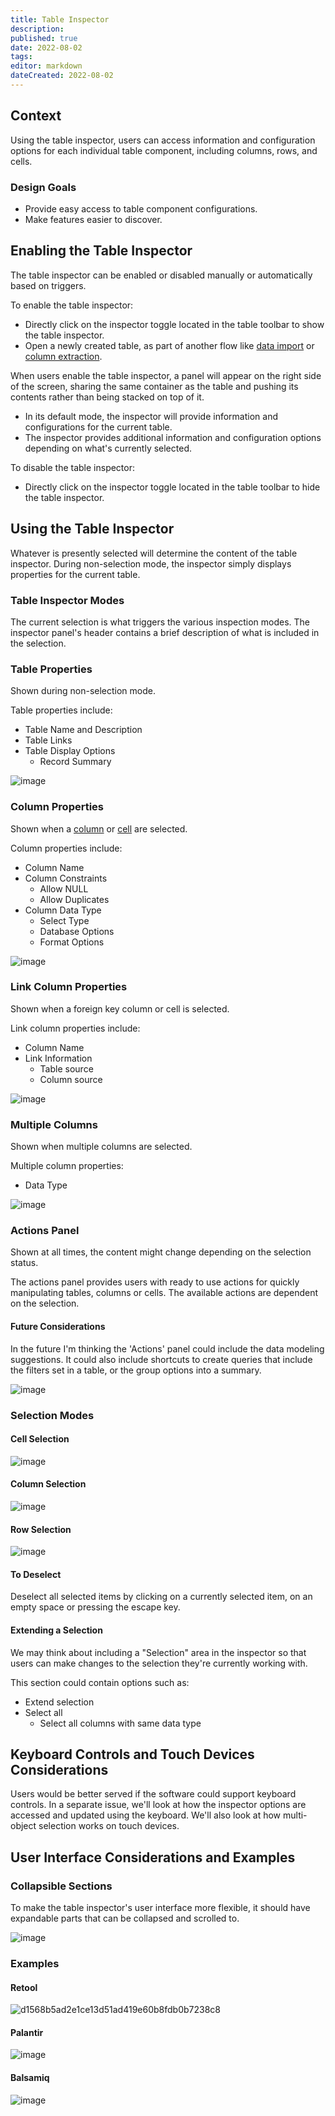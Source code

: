 ```yaml
---
title: Table Inspector
description: 
published: true
date: 2022-08-02
tags: 
editor: markdown
dateCreated: 2022-08-02
---
```


## Context

Using the table inspector, users can access information and configuration options for each individual table component, including columns, rows, and cells.

### Design Goals

- Provide easy access to table component configurations.
- Make features easier to discover.

## Enabling the Table Inspector

The table inspector can be enabled or disabled manually or automatically based on triggers.

To enable the table inspector:

- Directly click on the inspector toggle located in the table toolbar to show the table inspector.
- Open a newly created table, as part of another flow like [data import](#data-import) or [column extraction](#column-extraction).

When users enable the table inspector, a panel will appear on the right side of the screen, sharing the same container as the table and pushing its contents rather than being stacked on top of it.

- In its default mode, the inspector will provide information and configurations for the current table.
- The inspector provides additional information and configuration options depending on what's currently selected.

To disable the table inspector:

- Directly click on the inspector toggle located in the table toolbar to hide the table inspector.

## Using the Table Inspector

Whatever is presently selected will determine the content of the table inspector. During non-selection mode, the inspector simply displays properties for the current table.

### Table Inspector Modes

The current selection is what triggers the various inspection modes. The inspector panel's header contains a brief description of what is included in the selection.

### Table Properties

Shown during non-selection mode.

Table properties include:

- Table Name and Description
- Table Links
- Table Display Options
  - Record Summary
  
![image](https://user-images.githubusercontent.com/845767/182566720-3622f073-24ee-4aff-8460-64442f271fea.png)

### Column Properties

Shown when a [column](#column-selection) or [cell](#cell-selection) are selected.

Column properties include:

- Column Name
- Column Constraints
  - Allow NULL
  - Allow Duplicates
- Column Data Type
  - Select Type
  - Database Options
  - Format Options
  
![image](/assets/design/specs/table_inspector/182350473-c20ebabb-2a41-4bf7-ad50-dfda965b1081.png)

### Link Column Properties

Shown when a foreign key column or cell is selected.

Link column properties include:

- Column Name
- Link Information
  - Table source
  - Column source
  
![image](/assets/design/specs/table_inspector/182350542-a5af060c-16f7-40b5-9a00-b7b6cc32e2a2.png)

### Multiple Columns

Shown when multiple columns are selected.

Multiple column properties:

- Data Type

![image](/assets/design/specs/table_inspector/182350659-10d1b6f7-2cbf-44cb-a728-8241ad9f7335.png)

### Actions Panel

Shown at all times, the content might change depending on the selection status.

The actions panel provides users with ready to use actions for quickly manipulating tables, columns or cells. The available actions are dependent on the selection.

#### Future Considerations

In the future I'm thinking the 'Actions' panel could include the data modeling suggestions. It could also include shortcuts to create queries that include the filters set in a table, or the group options into a summary.

![image](/assets/design/specs/table_inspector/182186186-91449400-5608-42a2-8f05-33506cb2532b.png)

### Selection Modes

#### Cell Selection

![image](/assets/design/specs/table_inspector/182121672-eaa8e422-7277-4421-8927-04637c182e6c.png)

#### Column Selection

![image](/assets/design/specs/table_inspector/182121417-8eb51f90-8767-4a01-bc36-a9c55c1614b5.png)

#### Row Selection

![image](/assets/design/specs/table_inspector/182122068-c08fecea-7d18-48ad-a8de-1cb1992ca8aa.png)

#### To Deselect

Deselect all selected items by clicking on a currently selected item, on an empty space or pressing the escape key.

#### Extending a Selection

We may think about including a "Selection" area in the inspector so that users can make changes to the selection they're currently working with.

This section could contain options such as:

- Extend selection
- Select all
  - Select all columns with same data type

## Keyboard Controls and Touch Devices Considerations

Users would be better served if the software could support keyboard controls. In a separate issue, we'll look at how the inspector options are accessed and updated using the keyboard. We'll also look at how multi-object selection works on touch devices.

## User Interface Considerations and Examples

### Collapsible Sections

To make the table inspector's user interface more flexible, it should have expandable parts that can be collapsed and scrolled to.

![image](/assets/design/specs/table_inspector/182355968-c9129949-344a-4e41-a685-90700a816141.png)

### Examples

#### Retool

![d1568b5ad2e1ce13d51ad419e60b8fdb0b7238c8](/assets/design/specs/table_inspector/182356613-1b222a0b-f77f-4a15-a9df-84ed874ce5f3.gif)

#### Palantir

![image](/assets/design/specs/table_inspector/182356749-88273bdb-d4c8-4495-9aa8-c10816171059.png)

#### Balsamiq

![image](/assets/design/specs/table_inspector/182357016-aba81b9e-a45a-4466-808a-6e4963a01038.png)
